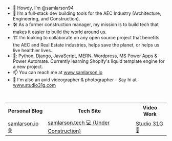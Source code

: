 - 🤠 Howdy, I’m @samlarson94
- 👀 I’m a full-stack dev building tools for the AEC Industry (Architecture, Engineering, and Construction). 
- 🛠️ As a former construction manager, my mission is to build tech that makes it easier to build the world around us.
- 🏗️ I’m looking to collaborate on any open source project that benefits the AEC and Real Estate industries, helps save the planet, or helps us live healthier lives.
- 💼: Python, Django, JavaScript, MERN. Wordpress, MS Power Apps & Power Automate. Currently learning Shopify's liquid template engine for a new project.
- 📫 You can reach me at www.samlarson.io
- 🎥 I'm also an avid videographer & photographer - Say hi at www.studio31g.com


<!---
samlarson94/samlarson94 is a ✨ special ✨ repository because its `README.md` (this file) appears on your GitHub profile.
You can click the Preview link to take a look at your changes.
--->
<br>
<table>
    <tr>
        <th> Personal Blog </th>
        <th> Tech Site </th>
        <th> Video Work </th>
    </tr>
    <tr>
        <td>
           <a href="https://samlarson.io">samlarson.io 🌐</a>
        </td>
        <td>
            <a href="https://www.samlarson.tech">samlarson.tech 💻 (Under Construction)</a>
        </td>
        <td>
            <a href="https://www.studio31g.com">Studio 31G 🎥</a>
        </td>
    </tr>
</table>
